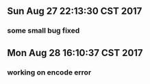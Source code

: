 ##  Sun Aug 27 22:13:30 CST 2017  
###  some small bug fixed  
##  Mon Aug 28 16:10:37 CST 2017  
###  working on encode error  
